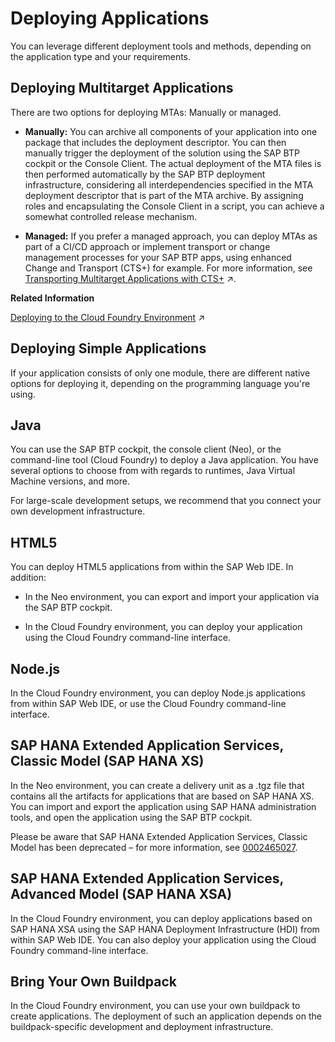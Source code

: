 <!-- loio866ab13d5f8e48cdaac6d70e55e76e09 -->

# Deploying Applications

You can leverage different deployment tools and methods, depending on the application type and your requirements.

 <a name="loio47e40d941149489299af4d15a6064465"/>

<!-- loio47e40d941149489299af4d15a6064465 -->

## Deploying Multitarget Applications

There are two options for deploying MTAs: Manually or managed.

-   **Manually:** You can archive all components of your application into one package that includes the deployment descriptor. You can then manually trigger the deployment of the solution using the SAP BTP cockpit or the Console Client. The actual deployment of the MTA files is then performed automatically by the SAP BTP deployment infrastructure, considering all interdependencies specified in the MTA deployment descriptor that is part of the MTA archive. By assigning roles and encapsulating the Console Client in a script, you can achieve a somewhat controlled release mechanism.

-   **Managed:** If you prefer a managed approach, you can deploy MTAs as part of a CI/CD approach or implement transport or change management processes for your SAP BTP apps, using enhanced Change and Transport \(CTS+\) for example. For more information, see [Transporting Multitarget Applications with CTS+](https://help.sap.com/viewer/ea72206b834e4ace9cd834feed6c0e09/Cloud/en-US/f598f69a9be347029b7e5e7205fc7d1f.html "You can enable transport of SAP BTP applications and application content that is available as Multitarget Applications (MTA) using the Enhanced Change and Transport System (CTS+).") :arrow_upper_right:.

**Related Information**  


[Deploying to the Cloud Foundry Environment](https://help.sap.com/viewer/65de2977205c403bbc107264b8eccf4b/Cloud/en-US/2a21055cc94b4a528a820f73e6fa7d69.html "Get an overview of available deployment options.") :arrow_upper_right:

 <a name="loioe3b003d6734d4f41a069324f8ed6ea27"/>

<!-- loioe3b003d6734d4f41a069324f8ed6ea27 -->

## Deploying Simple Applications

If your application consists of only one module, there are different native options for deploying it, depending on the programming language you're using.



<a name="loioe3b003d6734d4f41a069324f8ed6ea27__section_zzq_scx_m2b"/>

## Java

You can use the SAP BTP cockpit, the console client \(Neo\), or the command-line tool \(Cloud Foundry\) to deploy a Java application. You have several options to choose from with regards to runtimes, Java Virtual Machine versions, and more.

For large-scale development setups, we recommend that you connect your own development infrastructure.



<a name="loioe3b003d6734d4f41a069324f8ed6ea27__section_alw_qfx_m2b"/>

## HTML5

You can deploy HTML5 applications from within the SAP Web IDE. In addition:

-   In the Neo environment, you can export and import your application via the SAP BTP cockpit.

-   In the Cloud Foundry environment, you can deploy your application using the Cloud Foundry command-line interface.




<a name="loioe3b003d6734d4f41a069324f8ed6ea27__section_jpb_xfx_m2b"/>

## Node.js

In the Cloud Foundry environment, you can deploy Node.js applications from within SAP Web IDE, or use the Cloud Foundry command-line interface.



<a name="loioe3b003d6734d4f41a069324f8ed6ea27__section_pd1_3hx_m2b"/>

## SAP HANA Extended Application Services, Classic Model \(SAP HANA XS\)

In the Neo environment, you can create a delivery unit as a .tgz file that contains all the artifacts for applications that are based on SAP HANA XS. You can import and export the application using SAP HANA administration tools, and open the application using the SAP BTP cockpit.

Please be aware that SAP HANA Extended Application Services, Classic Model has been deprecated – for more information, see [0002465027](https://launchpad.support.sap.com/#/notes/0002465027).



<a name="loioe3b003d6734d4f41a069324f8ed6ea27__section_sqp_vhx_m2b"/>

## SAP HANA Extended Application Services, Advanced Model \(SAP HANA XSA\)

In the Cloud Foundry environment, you can deploy applications based on SAP HANA XSA using the SAP HANA Deployment Infrastructure \(HDI\) from within SAP Web IDE. You can also deploy your application using the Cloud Foundry command-line interface.



<a name="loioe3b003d6734d4f41a069324f8ed6ea27__section_h15_d3x_m2b"/>

## Bring Your Own Buildpack

In the Cloud Foundry environment, you can use your own buildpack to create applications. The deployment of such an application depends on the buildpack-specific development and deployment infrastructure.


